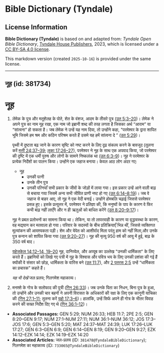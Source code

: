 # Bible Dictionary (Tyndale)

## License Information

**Bible Dictionary (Tyndale)** is based on and adapted from: _Tyndale Open Bible Dictionary_, [Tyndale House Publishers](https://tyndaleopenresources.com/), 2023, which is licensed under a [CC BY-SA 4.0 license](https://creativecommons.org/licenses/by-sa/4.0/legalcode.en).

This markdown version (created `2025-10-16`) is provided under the same license.



--------------------------------

## नूह (id: 381734)

नूह
===

1. लेमेक के पुत्र और मतूशेलह के पोते, शेत के वंशज, आदम के तीसरे पुत्र ([उत 5:3–20](https://ref.ly/Gen5:3-Gen5:20))। लेमेक ने अपने पुत्र का नाम नूह रखा, एक नाम जो इब्रानी शब्द की तरह लगता है जिसका अर्थ “आराम” या “सांत्वना” हो सकता है। जब लेमेक ने उन्हें यह नाम दिया, तो उन्होंने कहा, "परमेश्वर के द्वारा शापित भूमि जिसमे हम श्रम और कठिन परिश्रम करते हैं उसमे यह हमें सांत्वना दे ” ([उत 5:29](https://ref.ly/Gen5:29))।

    पृथ्वी में दुष्टता बढ़ जाने के कारण सृष्टि को नष्ट करने के लिए दृढ़ संकल्प करने के बावजूद (तुलना करें [मत्ती 24:37–39](https://ref.ly/Matt24:37-Matt24:39); [लूका 17:26–27](https://ref.ly/Luke17:26-Luke17:27)), परमेश्वर ने नूह के साथ एक अपवाद किया, जो परमेश्वर की दृष्टि में एक धर्मी पुरुष और लोगों के सामने निष्कलंक था ([उत 6:3–9](https://ref.ly/Gen6:3-Gen6:9))। नूह ने परमेश्वर के प्रत्येक निर्देशों का पालन किया। उन्होंने एक जहाज बनाया। केवल आठ लोग अंदर गए:

    * नूह
        * उनकी पत्नी
        * उनके तीन पुत्र
        * उनकी पत्नियाँ
        सभी प्रकार के जीवों के जोड़ों में लाया गया। इस प्रकार उन्हें आने वाली बाढ़ से बचाया गया जिसमें अन्य सभी जीवित प्राणी नष्ट हो गए ([उत 6:14–8:19](https://ref.ly/Gen6:14-Gen8:19))। जब वे जहाज से बाहर आए, तो नूह ने एक वेदी बनाई। उन्होंने होमबलि चढ़ाई जिससे परमेश्वर प्रसन्न हुए। इसके प्रत्युत्तर में, परमेश्वर ने प्रतिज्ञा की, कि मनुष्यों के पाप के कारण वे फिर कभी बाढ़ नहीं लाएँगे और न ही ऋतुओं को बाधित करेंगे ([उत 8:20–9:17](https://ref.ly/Gen8:20-Gen9:17))।

    नूह ने प्रबल प्रलोभनों का सामना किया था। लेकिन, या तो लापरवाही के कारण या वृद्धावस्था के कारण, वह मद्यपान कर मतवाला हो गया। परिवार के सदस्यों के बीच प्रतिक्रियाएँ भिन्न थीं, जिससे व्यक्तिगत मूल्यांकन की आवश्यकता पड़ी। शेम और येपेत को आशीर्वाद मिला परंतु हाम को नहीं मिला,और उनके पुत्र कनान को शापित किया गया ([उत 9:20–27](https://ref.ly/Gen9:20-Gen9:27))। नूह की मृत्यु 950 वर्ष की आयु में हुई, बाढ़ के 350 वर्ष बाद।

    [यहेजकेल 14:12](https://ref.ly/Ezek14:12-Ezek14:14,Ezek14:19-Ezek14:20)[–](https://ref.ly/Ezek14:12-Ezek14:14)[14, 19](https://ref.ly/Ezek14:12-Ezek14:14,Ezek14:19-Ezek14:20)[–](https://ref.ly/Ezek14:12-Ezek14:14)[20](https://ref.ly/Ezek14:12-Ezek14:14,Ezek14:19-Ezek14:20) नूह, दानिय्येल, और अय्यूब का उल्लेख "उनकी धार्मिकता" के लिए करते हैं। इब्रानियों को लिखे गए पत्री में नूह के विश्वास और पवित्र भय के लिए उनकी प्रशंसा की गई हैं क्योंकी वे संसार को छोड़, धार्मिकता के वारिस बने ([उत 11:7](https://ref.ly/Heb11:7)), और [2 पतरस 2:5](https://ref.ly/2Pet2:5) उन्हें “धार्मिकता का प्रचारक” कहते हैं।

    *यह भी देखें*  जल प्रलय; गिलगमेश महाकाव्य।

2. मनश्शे के गोत्र के सलोफाद की पुत्री ([गिन 26:33](https://ref.ly/Num26:33))। जब उनके पिता का निधन, बिना पुत्र के हुआ, तो उन्होंने और उनकी चार बहनों ने अपनी विरासत के अधिकारों की रक्षा के लिए एक कानूनी याचिका की ([गिन 27:1–11](https://ref.ly/Num27:1-Num27:11); तुलना करें [यहो 17:3–6](https://ref.ly/Josh17:3-Josh17:6))। हालांकि, उन्हें सिर्फ अपने ही गोत्र के भीतर विवाह करने की सख्त निर्देश दिए गए थे ([गिन 36:1–12](https://ref.ly/Num36:1-Num36:12))।

* **Associated Passages:** GEN 5:29; NUM 26:33; HEB 11:7; 2PE 2:5; GEN 8:20–GEN 9:17; NUM 27:1–NUM 27:11; NUM 36:1–NUM 36:12; JOS 17:3–JOS 17:6; GEN 5:3–GEN 5:20; MAT 24:37–MAT 24:39; LUK 17:26–LUK 17:27; GEN 6:3–GEN 6:9; GEN 6:14–GEN 8:19; GEN 9:20–GEN 9:27; EZK 14:12–EZK 14:14; EZK 14:19–EZK 14:20
* **Associated Articles:** जल-प्रलय  (ID: `381478@TyndaleBibleDictionary`); गिलगमेश का महाकाव्य  (ID: `733065@TyndaleBibleDictionary`)

